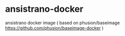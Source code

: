 # ansistrano-docker
ansistrano docker image ( based on phusion/baseimage https://github.com/phusion/baseimage-docker )
